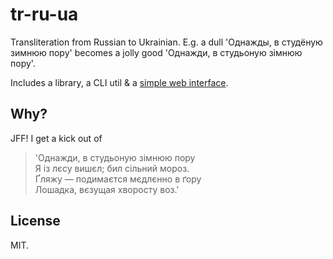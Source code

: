 # tr-ru-ua

Transliteration from Russian to Ukrainian. E.g. a dull 'Однажды, в
студёную зимнюю пору' becomes a jolly good 'Однажди, в студьоную
зімнюю пору'.

Includes a library, a CLI util & a [simple web interface](http://gromnitsky.users.sourceforge.net/js/tr-ru-ua/).

## Why?

JFF! I get a kick out of

> 'Однажди, в студьоную зімнюю пору<br>
> Я із лєсу вишєл; бил сільний мороз.<br>
> Ґляжу — подимаєтся мєдлєнно в ґору<br>
> Лошадка, вєзущая хворосту воз.'

## License

MIT.
